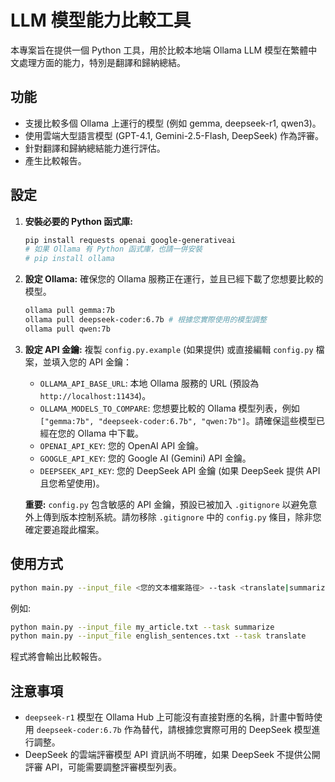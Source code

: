 # LLM 模型能力比較工具

本專案旨在提供一個 Python 工具，用於比較本地端 Ollama LLM 模型在繁體中文處理方面的能力，特別是翻譯和歸納總結。

## 功能
- 支援比較多個 Ollama 上運行的模型 (例如 gemma, deepseek-r1, qwen3)。
- 使用雲端大型語言模型 (GPT-4.1, Gemini-2.5-Flash, DeepSeek) 作為評審。
- 針對翻譯和歸納總結能力進行評估。
- 產生比較報告。

## 設定

1.  **安裝必要的 Python 函式庫:**
    ```bash
    pip install requests openai google-generativeai
    # 如果 Ollama 有 Python 函式庫，也請一併安裝
    # pip install ollama
    ```

2.  **設定 Ollama:**
    確保您的 Ollama 服務正在運行，並且已經下載了您想要比較的模型。
    ```bash
    ollama pull gemma:7b
    ollama pull deepseek-coder:6.7b # 根據您實際使用的模型調整
    ollama pull qwen:7b
    ```

3.  **設定 API 金鑰:**
    複製 `config.py.example` (如果提供) 或直接編輯 `config.py` 檔案，並填入您的 API 金鑰：
    - `OLLAMA_API_BASE_URL`: 本地 Ollama 服務的 URL (預設為 `http://localhost:11434`)。
    - `OLLAMA_MODELS_TO_COMPARE`: 您想要比較的 Ollama 模型列表，例如 `["gemma:7b", "deepseek-coder:6.7b", "qwen:7b"]`。請確保這些模型已經在您的 Ollama 中下載。
    - `OPENAI_API_KEY`: 您的 OpenAI API 金鑰。
    - `GOOGLE_API_KEY`: 您的 Google AI (Gemini) API 金鑰。
    - `DEEPSEEK_API_KEY`: 您的 DeepSeek API 金鑰 (如果 DeepSeek 提供 API 且您希望使用)。

    **重要:** `config.py` 包含敏感的 API 金鑰，預設已被加入 `.gitignore` 以避免意外上傳到版本控制系統。請勿移除 `.gitignore` 中的 `config.py` 條目，除非您確定要追蹤此檔案。

## 使用方式

```bash
python main.py --input_file <您的文本檔案路徑> --task <translate|summarize>
```
例如:
```bash
python main.py --input_file my_article.txt --task summarize
python main.py --input_file english_sentences.txt --task translate
```

程式將會輸出比較報告。

## 注意事項
- `deepseek-r1` 模型在 Ollama Hub 上可能沒有直接對應的名稱，計畫中暫時使用 `deepseek-coder:6.7b` 作為替代，請根據您實際可用的 DeepSeek 模型進行調整。
- DeepSeek 的雲端評審模型 API 資訊尚不明確，如果 DeepSeek 不提供公開評審 API，可能需要調整評審模型列表。
